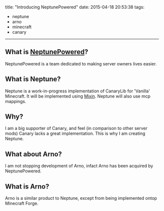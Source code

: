 title: "Introducing NeptunePowered"
date: 2015-04-18 20:53:38
tags:
  - neptune
  - arno
  - minecraft
  - canary
---
## What is [NeptunePowered](http://www.neptunepowered.org/)?
  NeptunePowered is a team dedicated to making server owners lives easier.

## What is Neptune?
  Neptune is a work-in-progress implementation of CanaryLib for 'Vanilla' Minecraft.
  It will be implemented using [Mixin](https://github.com/SpongePowered/Mixin).
  Neptune will also use mcp mappings.
  
## Why?
  I am a big supporter of Canary, and feel (in comparison to other server mods) Canary lacks a great implementation.
  This is why I am creating Neptune.
  
## What about Arno?
  I am not stopping development of Arno, infact Arno has been acquired by NeptunePowered.
  
## What is Arno?
  Arno is a similar product to Neptune, except from being implemented ontop Minecraft Forge.
